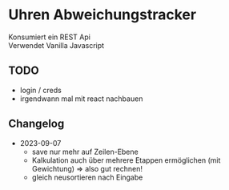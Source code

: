 # Uhren Abweichungstracker

Konsumiert ein REST Api  
Verwendet Vanilla Javascript

## TODO

-   login / creds
-   irgendwann mal mit react nachbauen

## Changelog

-   2023-09-07
    -   save nur mehr auf Zeilen-Ebene
    -   Kalkulation auch über mehrere Etappen ermöglichen (mit Gewichtung) =>
        also gut rechnen!
    -   gleich neusortieren nach Eingabe
